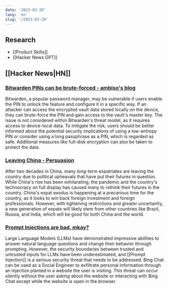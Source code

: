 ```yaml
---
date: '2023-03-20'
lang: 'en'
slug: '/2023-03-20'
---
```


## Research

- [[Product Skills]]
- [[Hacker News GPT]]

## [[Hacker News|HN]]

### [Bitwarden PINs can be brute-forced - ambiso's blog](https://ambiso.github.io/bitwarden-pin/)

Bitwarden, a popular password manager, may be vulnerable if users enable the PIN to unlock the feature and configure it in a specific way. If an attacker can access the encrypted vault data stored locally on the device, they can brute-force the PIN and gain access to the vault's master key. The issue is not considered within Bitwarden's threat model, as it requires access to device-local data. To mitigate the risk, users should be better informed about the potential security implications of using a low-entropy PIN or consider using a long passphrase as a PIN, which is regarded as safe. Additional measures like full-disk encryption can also be taken to protect the data.

### [Leaving China - Persuasion](https://www.persuasion.community/p/leaving-china)

After two decades in China, many long-term expatriates are leaving the country due to political upheavals that have put their futures in question. While China's rise has been exhilarating, the pandemic and the country's technocracy on full display has caused many to rethink their futures in the country. China's expat exodus is happening at a precarious time for the country, as it looks to win back foreign investment and foreign professionals. However, with tightening restrictions and greater uncertainty, a new generation of expats will likely stem from other countries like Brazil, Russia, and India, which will be good for both China and the world.

### [Prompt Injections are bad, mkay?](https://greshake.github.io/)

Large Language Models (LLMs) have demonstrated impressive abilities to answer natural language questions and change their behavior through prompting. However, the security boundaries between trusted and untrusted inputs for LLMs have been underestimated, and [[Prompt Injection]] is a serious security threat that needs to be addressed. Bing Chat can be used as a Social Engineer to exfiltrate personal information through an injection planted in a website the user is visiting. This threat can occur silently without the user asking about the website or interacting with Bing Chat except while the website is open in the browser.
